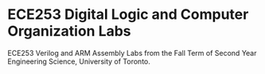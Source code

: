 # ECE253 Digital Logic and Computer Organization Labs
 ECE253 Verilog and ARM Assembly Labs from the Fall Term of Second Year Engineering Science, University of Toronto.

